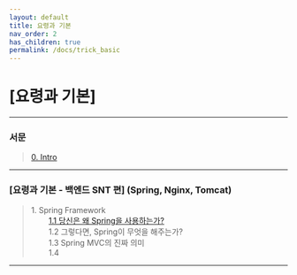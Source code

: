 ```yaml
---
layout: default
title: 요령과 기본
nav_order: 2
has_children: true
permalink: /docs/trick_basic
---
```


# [요령과 기본]

---
### 서문
> [0. Intro](https://taes-k.github.io/docs/trick_basic/0_intro/)

--- 

### [요령과 기본 - 백엔드 SNT 편]  (Spring, Nginx, Tomcat)  

> 1\. Spring Framework  
> &nbsp;&nbsp;&nbsp;&nbsp;&nbsp;&nbsp;&nbsp;&nbsp;[1.1 당신은 왜 Spring을 사용하는가?  ](https://taes-k.github.io/docs/trick_basic/1_why_spring/)  
> &nbsp;&nbsp;&nbsp;&nbsp;&nbsp;&nbsp;&nbsp;&nbsp;1.2 그렇다면, Spring이 무엇을 해주는가?  
> &nbsp;&nbsp;&nbsp;&nbsp;&nbsp;&nbsp;&nbsp;&nbsp;1.3 Spring MVC의 진짜 의미  
> &nbsp;&nbsp;&nbsp;&nbsp;&nbsp;&nbsp;&nbsp;&nbsp;1.4   

---

